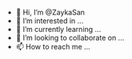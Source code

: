 - 👋 Hi, I’m @ZaykaSan
- 👀 I’m interested in ...
- 🌱 I’m currently learning ...
- 💞️ I’m looking to collaborate on ...
- 📫 How to reach me ...

<!---
ZaykaSan/ZaykaSan is a ✨ special ✨ repository because its `README.md` (this file) appears on your GitHub profile.
You can click the Preview link to take a look at your changes.
--->
